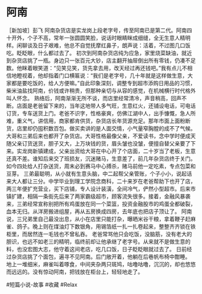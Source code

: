 # 阿南

［新加坡］彭飞
阿南杂货店是实龙岗上段老字号，传至阿南已是第二代。阿南四十开外，个子不高，常年一张圆圆笑脸，说话时眼睛眯成细缝，全无生意人精明样。闲聊谈及日子艰难，他总不自觉抚摩红鼻子，朗声说：活着，不过图几口饭吃。眨眨眼，什么都过去了。 初次到阿南杂货店纯为应急，家里烧菜缺油，就近到杂货店挑了一瓶。身边只一张百元大钞，店主翻开抽屉倒出所有零钱，仍凑不足数。他眯着眼笑道：“见笑见笑，货先拿去用，改天经过再还钱吧。”我有点儿不相信地瞪视着，他却指着门口横匾说：“我们是老字号，几十年就是这样做生意，大家都是要吃饭的，给人方便嘛。”自此印象深刻，调整专到超市添购日用品的习惯，柴米油盐找阿南，价钱或许稍贵，但那种亲切与从容的感觉，在机械横行时代格外叫人怀念。 熟络后，阿南渐渐无所不谈，而店里经常清冷，声音稍高，回声不断。店面是老爸留下来的，当年这地带人多气旺，生意红火，还铺设电话，可电话订货，专车送货上门。老爸不识字，性格豪爽，仿佛江湖中人，出手慷慨，急人所难，重义气，讲信用，商家都肯供货，杂货店长年货源充足。那年市面上面粉断货，店里却仍囤积数百包。做买卖讲的是人面交情，小气量窄胸膛的成不了气候。 大哥和三弟后来也都开了杂货店。大哥性格最像父亲，不爱读书，念中学时便成天随父亲订货送货，胆子又大，上万块钱的货，眉头皱也没皱，便擅自替父亲要了下来。实龙岗新镇建成，父亲出资给大哥在中心开了个店面，二十岁当了老板，生意还真不差。谁知后来交了班损友，沉迷赌马，生意差了，前几年杂货店终于关门。如今四处给人打杂送货，周末必到赛马中心搏杀，赌马前他一定吃素，专点包菜和豆芽。 三弟最聪明，从小就有生意头脑，中二起帮父亲管账，个子小小，说起话来大人都让三分。中学毕业到理工学院念商科，二十来岁在老爸帮助下也开了店，两三年便扩充营业，买下店铺，专人设计装潢，全间冷气，俨然小型超市。后来市镇扩建，相隔一条街先后来了两家霸级超市，顾客流失很多。接着，金融风暴袭来，三弟经常宣称别把所有鸡蛋放在同一个菜篮，投资金融股市的鸡蛋全都破裂，血本无归。从洋房搬进组屋，再从五房换成四房，去年底也把店子顶让了。 阿南说，三兄弟里自己最没出息，从小在店里只能打杂，曝晒米谷干粮，拿着鞭子赶麻雀、鸽子。晚上则在煤油灯下数银角，用锡箔纸一扎一扎卷起来，整整齐齐锁在铁柜里，而居然连一毛钱也不曾私吞。 老爸常骂他只会吃饭，没脑筋，没有老大的胆识，也远不如老三的精明，临终前却让他承继了老字号。从来就不是做生意的料，也没宏图大志，他守着这间老店，吃几口饭，日子眨眨眼就过去了。 日前经过杂货店挑了个面包，遍寻不见阿南。后门敞开着，他躺在后巷帆布椅中酣睡。 地上一堆细米，麻雀叫着啄食，中间夹杂两只斑鸠，咕噜咕噜，沉沉的，却也悠悠而远远的。没有惊动阿南，把钱放在柜台上，轻轻地走了。

#短篇小说-故事 #收藏 #Relax